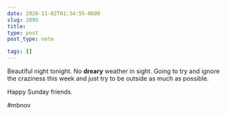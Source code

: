```yaml
---
date: 2020-11-02T01:34:55-0600
slug: 2095
title: 
type: post
post_type: note

tags: []
---
```

Beautiful night tonight. No **dreary** weather in sight. Going to try and ignore the craziness this week and just try to be outside as much as possible.


Happy Sunday friends.


#mbnov




